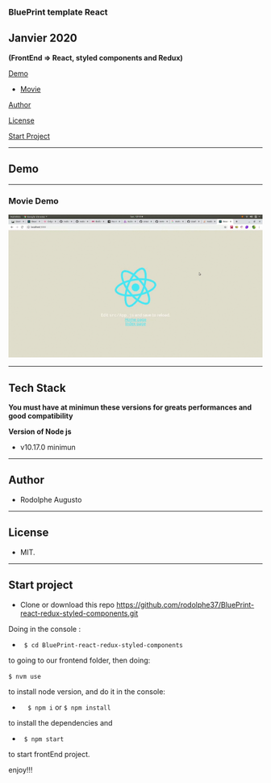 ### BluePrint template React 

## Janvier 2020
 

**(FrontEnd => React, styled components and Redux)**



[Demo](#demo)

-  [Movie](#movie-demo)




[Author](#author)

[License](#license)

[Start Project](#Start-project)

---
## Demo
---
### Movie Demo

![!Demogif](demo.gif)

---

## Tech Stack

 **You must have at minimun these versions for greats performances and good compatibility**

 **Version of Node js**
-    v10.17.0 minimun

---  

## Author 

- Rodolphe Augusto 

--- 

## License  

- MIT.

---

## Start project


- Clone or download this repo https://github.com/rodolphe37/BluePrint-react-redux-styled-components.git
 

Doing in the console :

-  ``` $ cd BluePrint-react-redux-styled-components```

to going to our frontend folder, then doing:

 ``` $ nvm use ```

 to install node version, and do it in the console: 

-  ```  $ npm i``` or ``` $ npm install ```

to install the dependencies and

-  ``` $ npm start```

to start  frontEnd project.

  

enjoy!!!
